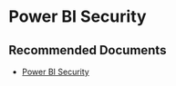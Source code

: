   <properties
	pageTitle="authentication"
	description="authentication"
	service="microsoft.PowerBIDedicated"
	resource="capacities"
	authors="pjfreitas"
	ms.author="pfreitas"	
	displayOrder="1210"
	selfHelpType="generic"
	supportTopicIds="32628067"
	productPesIds="16334"
	cloudEnvironments="public, MoonCake, fairfax" 
	articleId="4d60946d-5aa9-48bc-8db9-8bb8f57085c3"
	ownershipId="ASEP_ContentService_Placeholder"
/>

# Power BI Security

## **Recommended Documents**

* [Power BI Security](https://docs.microsoft.com/power-bi/service-admin-power-bi-security)
